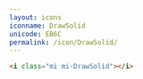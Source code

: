 ```yaml
---
layout: icons
iconname: DrawSolid
unicode: EB6C
permalink: /icon/DrawSolid/
---
```


``` html
<i class="mi mi-DrawSolid"></i>
```
